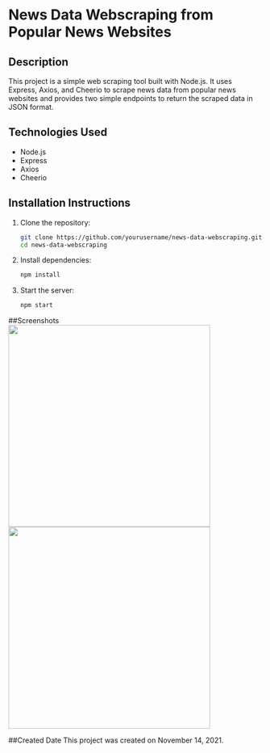 # News Data Webscraping from Popular News Websites

## Description
This project is a simple web scraping tool built with Node.js. It uses Express, Axios, and Cheerio to scrape news data from popular news websites and provides two simple endpoints to return the scraped data in JSON format.

## Technologies Used
- Node.js
- Express
- Axios
- Cheerio

## Installation Instructions
1. Clone the repository:
   ```sh
   git clone https://github.com/yourusername/news-data-webscraping.git
   cd news-data-webscraping

2. Install dependencies:
   ```sh
   npm install
   
3. Start the server:
   ```sh
   npm start

##Screenshots
<img src ="screenshot/news_webscrapper1.png" width="400px">
<img src ="screenshot/news_webscrapper2.png" width="400px">


##Created Date
This project was created on November 14, 2021.
